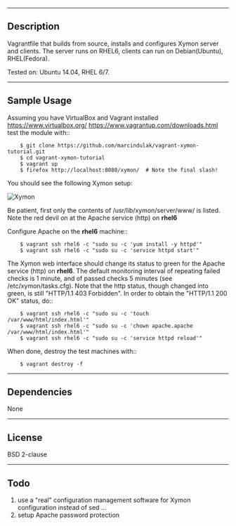 -----------
Description
-----------

Vagrantfile that builds from source,
installs and configures Xymon server and clients.
The server runs on RHEL6, clients can run on Debian(Ubuntu), RHEL(Fedora).

Tested on: Ubuntu 14.04, RHEL 6/7.

------------
Sample Usage
------------

Assuming you have VirtualBox and Vagrant installed
https://www.virtualbox.org/ https://www.vagrantup.com/downloads.html
test the module with::

        $ git clone https://github.com/marcindulak/vagrant-xymon-tutorial.git
        $ cd vagrant-xymon-tutorial
        $ vagrant up
        $ firefox http://localhost:8080/xymon/  # Note the final slash!

You should see the following Xymon setup:

![Xymon](https://raw.github.com/marcindulak/vagrant-xymon-tutorial/master/screenshots/xymon.png)

Be patient, first only the contents of /usr/lib/xymon/server/www/ is listed.
Note the red devil on at the Apache service (http) on **rhel6**

Configure Apache on the **rhel6** machine::

        $ vagrant ssh rhel6 -c "sudo su -c 'yum install -y httpd'"
        $ vagrant ssh rhel6 -c "sudo su -c 'service httpd start'"

The Xymon web interface should change its status to green for the Apache service (http) on **rhel6**.
The default monitoring interval of repeating failed checks is 1 minute,
and of passed checks 5 minutes (see /etc/xymon/tasks.cfg).
Note that the http status, though changed into green, is still "HTTP/1.1 403 Forbidden". In order
to obtain the "HTTP/1.1 200 OK" status, do::

        $ vagrant ssh rhel6 -c "sudo su -c 'touch /var/www/html/index.html'"
        $ vagrant ssh rhel6 -c "sudo su -c 'chown apache.apache /var/www/html/index.html'"
        $ vagrant ssh rhel6 -c "sudo su -c 'service httpd reload'"

When done, destroy the test machines with::

        $ vagrant destroy -f


------------
Dependencies
------------

None


-------
License
-------

BSD 2-clause


----
Todo
----

1. use a "real" configuration management software for Xymon configuration instead of sed ...
2. setup Apache password protection
